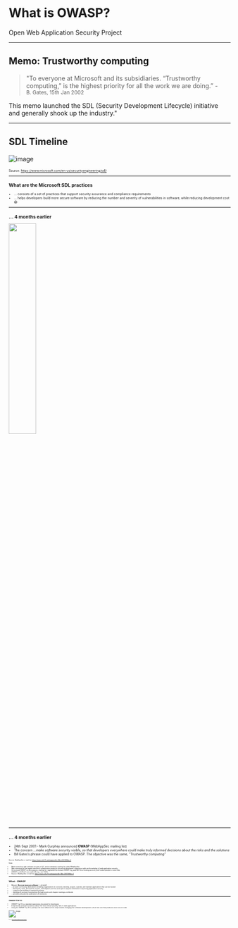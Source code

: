 <!-- .slide: data-background-image="./content/images/owasp-logo-white.svg" data-background-size="15%" data-background-position="right 2% top 2%"-->

# What is OWASP?

Open Web Application Security Project

---
## Memo: Trustworthy computing

>"To everyone at Microsoft and its subsidiaries. “Trustworthy computing,” is the highest priority for all the work we are doing.” - <br><small>B. Gates, 15th Jan 2002</small>

This memo launched the SDL (Security Development Lifecycle) initiative and generally shook up the industry."

---
## SDL Timeline

![image](./content/images/sdl-timeline.jpg)

<div style="text-align:left; font-size:0.5em;">

Source: https://www.microsoft.com/en-us/securityengineering/sdl/

---
## What are the Microsoft SDL practices

- ... consists of a set of practices that support security assurance and
compliance requirements
- ... helps developers build more secure software by reducing the number and
severity of vulnerabilities in software, while reducing development cost 😱

---
<!-- .slide: data-background-image="./content/images/mark_curphey.jpg" data-background-size="8%" data-background-position="right 9% top 17%"-->

## ... 4 months earlier

<image src="./content/images/owasp-2001-announcement.jpg" width="35%"/>

---
<!-- .slide: data-background-image="./content/images/mark_curphey.jpg" data-background-size="8%" data-background-position="right 9% top 17%"-->

## ... 4 months earlier

- 24th Sept 2001 - Mark Curphey announced **OWASP** (WebAppSec mailing list)
- The concern _...make software security visible, so that developers everywhere
could make truly informed decisions about the risks and the solutions_
- Bill Gates’s phrase could have applied to OWASP. The objective was the same,
_“Trustworthy computing”_

<div style="text-align:left; font-size:0.5em;">

Source: WebAppSec e-mail list: https://marc.info/?l=webappsec&r=1&b=200109&w=2

Note: 
- Mark worked as with software security in S.F. and moderated a mailing list
called WebAppSec
- Was convinced of the urgent need for a collaborative project to document
developers’ experience with and knowledge of web application security
- Announced OWASP on the <code>WebAppSec</code> mailing list, registered the
domain OWASP.org, paid $20 for a hosting account, and I asked people to come help
- OWASP is a 501(c)3 non-profit US org - est. 2004
- Source: WebAppSec e-mail list: https://marc.info/?l=webappsec&r=1&b=200109&w=2

---
## What - OWASP

- Mission: **No more insecure software** (.. oh bold!)
- .. an open community dedicated to enabling organizations to conceive,
develop, acquire, operate, and maintain applications that can be trusted
- .. all projects, tools, documents, forums, and chapters are free and open
to anyone interested in improving application security
- ... supports the building of impactful projects
- ... develops & nurtures communities through events and chapter meetings worldwide
- ... provides educational publications & resources

---
### OWASP TOP 10

- OWASP Top 10 is a standard awareness document for developers<!-- .element: style="font-size:0.9em"-->
- It represents a broad consensus about the most critical security risks to web applications<!-- .element: style="font-size:0.9em"-->
- Using the OWASP Top 10 is perhaps the most effective first step towards<!-- .element: style="font-size:0.9em"-->
changing the software development culture into one that produces more secure code<!-- .element: style="font-size:0.9em"-->

![image](./content/images/owasp-top10-mapping.png)

<div style="text-align:left; font-size:0.5em;">

Source: https://owasp.org/www-project-top-ten/
